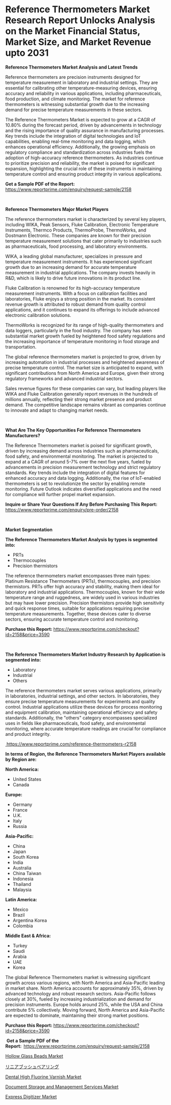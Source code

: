 <p><h1>Reference Thermometers Market Research Report Unlocks Analysis on the Market Financial Status, Market Size, and Market Revenue upto 2031</h1></p><p><strong>Reference Thermometers Market Analysis and Latest Trends</strong></p>
<p><p>Reference thermometers are precision instruments designed for temperature measurement in laboratory and industrial settings. They are essential for calibrating other temperature-measuring devices, ensuring accuracy and reliability in various applications, including pharmaceuticals, food production, and climate monitoring. The market for reference thermometers is witnessing substantial growth due to the increasing demand for precise temperature measurements in these sectors.</p><p>The Reference Thermometers Market is expected to grow at a CAGR of 10.80% during the forecast period, driven by advancements in technology and the rising importance of quality assurance in manufacturing processes. Key trends include the integration of digital technologies and IoT capabilities, enabling real-time monitoring and data logging, which enhances operational efficiency. Additionally, the growing emphasis on regulatory compliance and standardization across industries fuels the adoption of high-accuracy reference thermometers. As industries continue to prioritize precision and reliability, the market is poised for significant expansion, highlighting the crucial role of these instruments in maintaining temperature control and ensuring product integrity in various applications.</p></p>
<p><strong>Get a Sample PDF of the Report:&nbsp;</strong> <a href="https://www.reportprime.com/enquiry/request-sample/2158">https://www.reportprime.com/enquiry/request-sample/2158</a></p>
<p>&nbsp;</p>
<p><strong>Reference Thermometers Major Market Players</strong></p>
<p><p>The reference thermometers market is characterized by several key players, including WIKA, Peak Sensors, Fluke Calibration, Electronic Temperature Instruments, Thermco Products, ThermoProbe, ThermoWorks, and Dostmann Electronic. These companies are known for their precision temperature measurement solutions that cater primarily to industries such as pharmaceuticals, food processing, and laboratory environments.</p><p>WIKA, a leading global manufacturer, specializes in pressure and temperature measurement instruments. It has experienced significant growth due to an increasing demand for accurate temperature measurement in industrial applications. The company invests heavily in R&D, which is likely to drive future innovations in its product line.</p><p>Fluke Calibration is renowned for its high-accuracy temperature measurement instruments. With a focus on calibration facilities and laboratories, Fluke enjoys a strong position in the market. Its consistent revenue growth is attributed to robust demand from quality control applications, and it continues to expand its offerings to include advanced electronic calibration solutions.</p><p>ThermoWorks is recognized for its range of high-quality thermometers and data loggers, particularly in the food industry. The company has seen substantial market growth fueled by heightened food safety regulations and the increasing importance of temperature monitoring in food storage and transportation.</p><p>The global reference thermometers market is projected to grow, driven by increasing automation in industrial processes and heightened awareness of precise temperature control. The market size is anticipated to expand, with significant contributions from North America and Europe, given their strong regulatory frameworks and advanced industrial sectors.</p><p>Sales revenue figures for these companies can vary, but leading players like WIKA and Fluke Calibration generally report revenues in the hundreds of millions annually, reflecting their strong market presence and product demand. The competitive landscape remains vibrant as companies continue to innovate and adapt to changing market needs.</p></p>
<p>&nbsp;</p>
<p><strong>What Are The Key Opportunities For Reference Thermometers Manufacturers?</strong></p>
<p><p>The Reference Thermometers market is poised for significant growth, driven by increasing demand across industries such as pharmaceuticals, food safety, and environmental monitoring. The market is projected to expand at a CAGR of around 5-7% over the next five years, fueled by advancements in precision measurement technology and strict regulatory standards. Key trends include the integration of digital features for enhanced accuracy and data logging. Additionally, the rise of IoT-enabled thermometers is set to revolutionize the sector by enabling remote monitoring. Future Outlook indicates diversified applications and the need for compliance will further propel market expansion.</p></p>
<p><strong>Inquire or Share Your Questions If Any Before Purchasing This Report:</strong> <a href="https://www.reportprime.com/enquiry/pre-order/2158">https://www.reportprime.com/enquiry/pre-order/2158</a></p>
<p>&nbsp;</p>
<p><strong>Market Segmentation</strong></p>
<p><strong>The Reference Thermometers Market Analysis by types is segmented into:</strong></p>
<p><ul><li>PRTs</li><li>Thermocouples</li><li>Precision thermistors</li></ul></p>
<p><p>The reference thermometers market encompasses three main types: Platinum Resistance Thermometers (PRTs), thermocouples, and precision thermistors. PRTs offer high accuracy and stability, making them ideal for laboratory and industrial applications. Thermocouples, known for their wide temperature range and ruggedness, are widely used in various industries but may have lower precision. Precision thermistors provide high sensitivity and quick response times, suitable for applications requiring precise temperature measurements. Together, these devices cater to diverse sectors, ensuring accurate temperature control and monitoring.</p></p>
<p><strong>Purchase this Report:&nbsp;</strong><a href="https://www.reportprime.com/checkout?id=2158&price=3590">https://www.reportprime.com/checkout?id=2158&price=3590</a></p>
<p>&nbsp;</p>
<p><strong>The Reference Thermometers Market Industry Research by Application is segmented into:</strong></p>
<p><ul><li>Laboratory</li><li>Industrial</li><li>Others</li></ul></p>
<p><p>The reference thermometers market serves various applications, primarily in laboratories, industrial settings, and other sectors. In laboratories, they ensure precise temperature measurements for experiments and quality control. Industrial applications utilize these devices for process monitoring and equipment calibration, maintaining operational efficiency and safety standards. Additionally, the "others" category encompasses specialized uses in fields like pharmaceuticals, food safety, and environmental monitoring, where accurate temperature readings are crucial for compliance and product integrity.</p></p>
<p><a href="https://www.reportprime.com/reference-thermometers-r2158">&nbsp;https://www.reportprime.com/reference-thermometers-r2158</a></p>
<p><strong>In terms of Region, the Reference Thermometers Market Players available by Region are:</strong></p>
<p>
    <p> <strong> North America: </strong>
        <ul>
            <li>United States</li>
            <li>Canada</li>
        </ul>
        </p> 
    <p> <strong> Europe: </strong>
        <ul>
            <li>Germany</li>
            <li>France</li>
            <li>U.K.</li>
            <li>Italy</li>
            <li>Russia</li>
        </ul>
        </p> 
    <p> <strong> Asia-Pacific: </strong>
        <ul>
            <li>China</li>
            <li>Japan</li>
            <li>South Korea</li>
            <li>India</li>
            <li>Australia</li>
            <li>China Taiwan</li>
            <li>Indonesia</li>
            <li>Thailand</li>
            <li>Malaysia</li>
        </ul>
        </p> 
    <p> <strong> Latin America: </strong>
        <ul>
            <li>Mexico</li>
            <li>Brazil</li>
            <li>Argentina Korea</li>
            <li>Colombia</li>
        </ul>
        </p> 
    <p> <strong> Middle East & Africa: </strong>
        <ul>
            <li>Turkey</li>
            <li>Saudi</li>
            <li>Arabia</li>
            <li>UAE</li>
            <li>Korea</li>
        </ul>
    </p>
    </p>
<p><p>The global Reference Thermometers market is witnessing significant growth across various regions, with North America and Asia-Pacific leading in market share. North America accounts for approximately 35%, driven by advanced technology and robust research sectors. Asia-Pacific follows closely at 30%, fueled by increasing industrialization and demand for precision instruments. Europe holds around 25%, while the USA and China contribute 5% collectively. Moving forward, North America and Asia-Pacific are expected to dominate, maintaining their strong market positions.</p></p>
<p><strong>Purchase this Report: </strong><a href="https://www.reportprime.com/checkout?id=2158&price=3590">https://www.reportprime.com/checkout?id=2158&price=3590</a></p>
<p>&nbsp;<strong>Get a Sample PDF of the Report:&nbsp;&nbsp;</strong><a href="https://www.reportprime.com/enquiry/request-sample/2158">https://www.reportprime.com/enquiry/request-sample/2158</a></p>
<p><strong></strong></p>
<p><p><a href="https://www.linkedin.com/pulse/insights-hollow-glass-beads-market-players-size-geographical-ucmkc?trackingId=e2O41y2VTb2arBGZNQKctA%3D%3D">Hollow Glass Beads Market</a></p><p><a href="https://medium.com/@marcus7cekruer/%E3%83%AA%E3%83%8B%E3%82%A2%E3%83%96%E3%83%83%E3%82%B7%E3%83%B3%E3%82%B0%E3%83%99%E3%82%A2%E3%83%AA%E3%83%B3%E3%82%B0%E5%B8%82%E5%A0%B4%E3%81%AE%E8%A6%8F%E6%A8%A1%E3%81%AF-%E5%B9%B4%E9%96%93%E6%88%90%E9%95%B7%E7%8E%876-9-%E3%81%A7%E6%88%90%E9%95%B7%E3%81%97%E3%81%A6%E3%81%8A%E3%82%8A-%E3%81%93%E3%81%AE%E3%83%AC%E3%83%9D%E3%83%BC%E3%83%88%E3%81%A7%E3%81%AF%E5%B8%82%E5%A0%B4%E3%82%BB%E3%82%B0%E3%83%A1%E3%83%B3%E3%83%86%E3%83%BC%E3%82%B7%E3%83%A7%E3%83%B3-%E6%88%90%E9%95%B7-2024%E5%B9%B4%E3%81%8B%E3%82%892031%E5%B9%B4%E3%81%BE%E3%81%A7%E3%81%AE%E4%BA%88%E6%B8%AC%E5%88%86%E6%9E%90%E3%81%8C%E3%82%AB%E3%83%90%E3%83%BC%E3%81%95%E3%82%8C%E3%81%A6%E3%81%84%E3%81%BE%E3%81%99-9f9449abaefe">リニアブッシュベアリング</a></p><p><a href="https://medium.com/@bradleyills65767/dental-high-fluorine-varnish-market-market-segmentation-geographical-regions-and-market-forcast-0bccab211dbd">Dental High Fluorine Varnish Market</a></p><p><a href="https://issuu.com/reportprime-2/docs/document-storage-and-management-ser_98f6f96e81b920">Document Storage and Management Services Market</a></p><p><a href="https://issuu.com/reportprime-2/docs/express-digitizer-market-size-2030._b00b07d4bf406c">Express Digitizer Market</a></p></p>